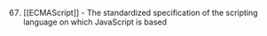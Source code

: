 
67. [[ECMAScript]] - The standardized specification of the scripting language on which JavaScript is based